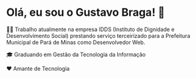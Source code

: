 
# Olá, eu sou o Gustavo Braga! 👋


👩‍💻 Trabalho atualmente na empresa IDDS (Instituto de Dignidade e Desenvolvimento Social) prestando serviço terceirizado para a Prefeitura Municipal de Pará de Minas como Desenvolvedor Web.

🎓 Graduando em Gestão da Tecnologia da Informação

❤ Amante de Tecnologia 

